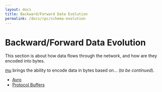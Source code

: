 ```yaml
---
layout: docs
title: Backward/Forward Data Evolution
permalink: /docs/rpc/schema-evolution
---
```


# Backward/Forward Data Evolution

This section is about how data flows through the network, and how are they encoded into bytes.

[mu] brings the ability to encode data in bytes based on... (_to be continued_).

* [Avro](avro)
* [Protocol Buffers](proto)

[mu]: https://github.com/higherkindness/mu